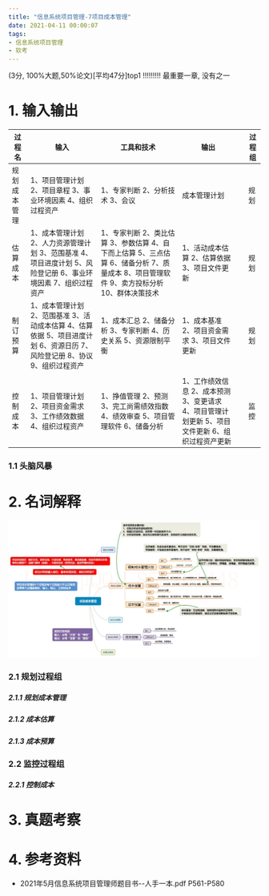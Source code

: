 ```yaml
---
title: "信息系统项目管理-7项目成本管理"
date: 2021-04-11 00:00:07
tags:
- 信息系统项目管理
- 软考
---
```


(3分, 100%大题,50%论文)[平均47分]top1 !!!!!!!!! 最重要一章, 没有之一

# 1. 输入输出

| 过程名       | 输入                                                         | 工具和技术                                                   | 输出                                                         |      | 过程组 |
| ------------ | ------------------------------------------------------------ | ------------------------------------------------------------ | ------------------------------------------------------------ | ---- | ------ |
| 规划成本管理 | 1、项目管理计划 2、项目章程 3、事业环境因素 4、组织过程资产  | 1、专家判断 2、分析技术 3、会议                              | 成本管理计划                                                 |      | 规划   |
| 估算成本     | 1、成本管理计划 2、人力资源管理计划 3、范围基准 4、项目进度计划 5、风险登记册 6、事业环境因素 7、组织过程资产 | 1、专家判断 2、类比估算 3、参数估算 4、自下而上估算 5、三点估算 6、储备分析 7、质量成本 8、项目管理软件 9、卖方投标分析 10、群体决策技术 | 1、活动成本估算 2、估算依据 3、项目文件更新                  |      | 规划   |
| 制订预算     | 1、成本管理计划 2、范围基准 3、活动成本估算 4、估算依据 5、项目进度计划 6、资源日历 7、风险登记册 8、协议 9、组织过程资产 | 1、成本汇总 2、储备分析 3、专家判断 4、历史关系 5、资源限制平衡 | 1、成本基准 2、项目资金需求 3、项目文件更新                  |      | 规划   |
|              |                                                              |                                                              |                                                              |      |        |
| 控制成本     | 1、项目管理计划 2、项目资金需求 3、工作绩效数据 4、组织过程资产 | 1、挣值管理 2、预测 3、完工尚需绩效指数 4、绩效审查 5、项目管理软件 6、储备分析 | 1、工作绩效信息 2、成本预测 3、变更请求 4、项目管理计划更新 5、项目文件更新 6、组织过程资产更新 |      | 监控   |

<!-- more -->

### 1.1 头脑风暴



# 2. 名词解释

![4](%E4%BF%A1%E6%81%AF%E7%B3%BB%E7%BB%9F%E9%A1%B9%E7%9B%AE%E7%AE%A1%E7%90%86-7%E9%A1%B9%E7%9B%AE%E6%88%90%E6%9C%AC%E7%AE%A1%E7%90%86/4.jpg)

### 2.1 规划过程组

##### 2.1.1 规划成本管理

##### 2.1.2 成本估算

##### 2.1.3 成本预算

### 2.2 监控过程组

##### 2.2.1 控制成本



# 3. 真题考察

# 4. 参考资料

+ 2021年5月信息系统项目管理师题目书--人手一本.pdf P561-P580

